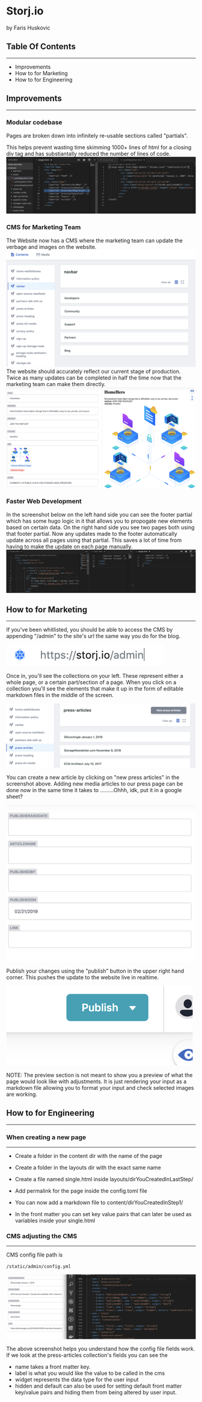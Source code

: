 # Storj.io
by Faris Huskovic

## Table Of Contents
---
- Improvements
- How to for Marketing
- How to for Engineering

## Improvements
---

### Modular codebase

Pages are broken down into infinitely re-usable sections called "partials".

This helps prevent wasting time skimming 1000+ lines of html for a closing div tag and has substiantally reduced
the number of lines of code.
![modular code](static/img/modularCode.png)


### CMS for Marketing Team
The Website now has a CMS where the marketing team can update the verbage and images on the website.
![CMS](static/img/CMS.png)
The website should accurately reflect our current stage of production. Twice as many updates can be completed in half the time now that the marketing team can make them directly.
![CMS2](static/img/CMS2.png)


### Faster Web Development
In the screenshot below on the left hand side you can see the footer partial which has some hugo logic in it that allows you to propogate new elements based on certain data. On the right hand side you see two pages both using that footer partial. Now any updates made to the footer automatically update across all pages using that partial. This saves a lot of time from having to make the update on each page manually.
![partials](static/img/partials.png)

## How to for Marketing
---

If you've been whitlisted, you should be able to access the CMS by appending "/admin" to the site's url the same way you do for the blog.

![cms3](static/img/admin.png)

Once in, you'll see the collections on your left. These represent either a whole page, or a certain part/section of a page. When you click on a collection you'll see the elements that make it up in the form of editable markdown files in the middle of the screen.

![cms3](static/img/CMS3.png)

You can create a new article by clicking on "new press articles" in the screenshot above.
Adding new media articles to our press page can be done now in the same time it takes to .........Ohhh, idk, put it in a google sheet?

![cms3](static/img/input.png)

Publish your changes using the "publish" button in the upper right hand corner. This pushes the update to the website live in realtime.

![publish](static/img/publish.png)

NOTE: The preview section is not meant to show you a preview of what the page would look like with adjustments. It is just rendering your input as a markdown file allowing you to format your input and check selected images are working.


## How to for Engineering
---

### When creating a new page 
---

- Create a folder in the content dir
with the name of the page

- Create a folder in the layouts dir
with the exact same name

- Create a file named single.html inside 
layouts/dirYouCreatedInLastStep/

- Add permalink for the page inside the config.toml file

- You can now add a markdown file to content/dirYouCreatedInStep1/

- In the front matter you can set key value pairs that can later be used as variables inside your single.html

### CMS adjusting the CMS
---

CMS config file path is 

    /static/admin/config.yml

![config](static/img/compare.png)

The above screenshot helps you understand how the config file fields work. If we look at the press-articles collection's fields you can see the 

- name takes a front matter key.
- label is what you would like the value
to be called in the cms
- widget represents the data type for the user input
- hidden and default can also be used for setting default front matter key/value pairs and hiding them from being altered by user input.

